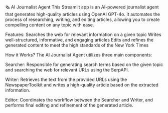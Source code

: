 🗞️ AI Journalist Agent
This Streamlit app is an AI-powered journalist agent that generates high-quality articles using OpenAI GPT-4o. It automates the process of researching, writing, and editing articles, allowing you to create compelling content on any topic with ease.

Features:
Searches the web for relevant information on a given topic
Writes well-structured, informative, and engaging articles
Edits and refines the generated content to meet the high standards of the New York Times

How it Works?
The AI Journalist Agent utilizes three main components:

Searcher: Responsible for generating search terms based on the given topic and searching the web for relevant URLs using the SerpAPI.

Writer: Retrieves the text from the provided URLs using the NewspaperToolkit and writes a high-quality article based on the extracted information.

Editor: Coordinates the workflow between the Searcher and Writer, and performs final editing and refinement of the generated article.